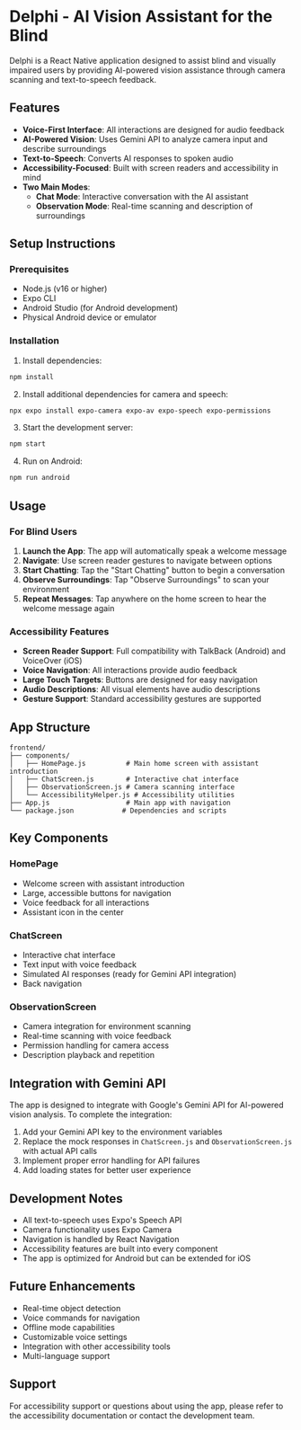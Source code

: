 # Delphi - AI Vision Assistant for the Blind

Delphi is a React Native application designed to assist blind and visually impaired users by providing AI-powered vision assistance through camera scanning and text-to-speech feedback.

## Features

- **Voice-First Interface**: All interactions are designed for audio feedback
- **AI-Powered Vision**: Uses Gemini API to analyze camera input and describe surroundings
- **Text-to-Speech**: Converts AI responses to spoken audio
- **Accessibility-Focused**: Built with screen readers and accessibility in mind
- **Two Main Modes**:
  - **Chat Mode**: Interactive conversation with the AI assistant
  - **Observation Mode**: Real-time scanning and description of surroundings

## Setup Instructions

### Prerequisites

- Node.js (v16 or higher)
- Expo CLI
- Android Studio (for Android development)
- Physical Android device or emulator

### Installation

1. Install dependencies:

```bash
npm install
```

2. Install additional dependencies for camera and speech:

```bash
npx expo install expo-camera expo-av expo-speech expo-permissions
```

3. Start the development server:

```bash
npm start
```

4. Run on Android:

```bash
npm run android
```

## Usage

### For Blind Users

1. **Launch the App**: The app will automatically speak a welcome message
2. **Navigate**: Use screen reader gestures to navigate between options
3. **Start Chatting**: Tap the "Start Chatting" button to begin a conversation
4. **Observe Surroundings**: Tap "Observe Surroundings" to scan your environment
5. **Repeat Messages**: Tap anywhere on the home screen to hear the welcome message again

### Accessibility Features

- **Screen Reader Support**: Full compatibility with TalkBack (Android) and VoiceOver (iOS)
- **Voice Navigation**: All interactions provide audio feedback
- **Large Touch Targets**: Buttons are designed for easy navigation
- **Audio Descriptions**: All visual elements have audio descriptions
- **Gesture Support**: Standard accessibility gestures are supported

## App Structure

```
frontend/
├── components/
│   ├── HomePage.js          # Main home screen with assistant introduction
│   ├── ChatScreen.js        # Interactive chat interface
│   ├── ObservationScreen.js # Camera scanning interface
│   └── AccessibilityHelper.js # Accessibility utilities
├── App.js                   # Main app with navigation
└── package.json            # Dependencies and scripts
```

## Key Components

### HomePage

- Welcome screen with assistant introduction
- Large, accessible buttons for navigation
- Voice feedback for all interactions
- Assistant icon in the center

### ChatScreen

- Interactive chat interface
- Text input with voice feedback
- Simulated AI responses (ready for Gemini API integration)
- Back navigation

### ObservationScreen

- Camera integration for environment scanning
- Real-time scanning with voice feedback
- Permission handling for camera access
- Description playback and repetition

## Integration with Gemini API

The app is designed to integrate with Google's Gemini API for AI-powered vision analysis. To complete the integration:

1. Add your Gemini API key to the environment variables
2. Replace the mock responses in `ChatScreen.js` and `ObservationScreen.js` with actual API calls
3. Implement proper error handling for API failures
4. Add loading states for better user experience

## Development Notes

- All text-to-speech uses Expo's Speech API
- Camera functionality uses Expo Camera
- Navigation is handled by React Navigation
- Accessibility features are built into every component
- The app is optimized for Android but can be extended for iOS

## Future Enhancements

- Real-time object detection
- Voice commands for navigation
- Offline mode capabilities
- Customizable voice settings
- Integration with other accessibility tools
- Multi-language support

## Support

For accessibility support or questions about using the app, please refer to the accessibility documentation or contact the development team.

